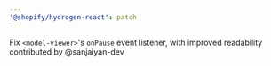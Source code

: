 ```yaml
---
'@shopify/hydrogen-react': patch
---
```


Fix `<model-viewer>`'s `onPause` event listener, with improved readability contributed by @sanjaiyan-dev
